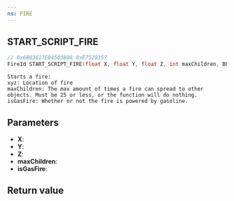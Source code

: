 ```yaml
---
ns: FIRE
---
```

## START_SCRIPT_FIRE

```c
// 0x6B83617E04503888 0xE7529357
FireId START_SCRIPT_FIRE(float X, float Y, float Z, int maxChildren, BOOL isGasFire);
```

```
Starts a fire:  
xyz: Location of fire  
maxChildren: The max amount of times a fire can spread to other objects. Must be 25 or less, or the function will do nothing.  
isGasFire: Whether or not the fire is powered by gasoline.  
```

## Parameters
* **X**: 
* **Y**: 
* **Z**: 
* **maxChildren**: 
* **isGasFire**: 

## Return value
